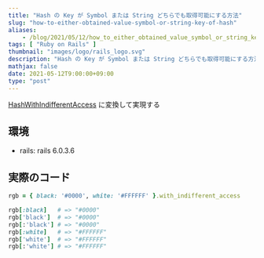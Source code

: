 ```yaml
---
title: "Hash の Key が Symbol または String どちらでも取得可能にする方法"
slug: "how-to-either-obtained-value-symbol-or-string-key-of-hash"
aliases:
    - /blog/2021/05/12/how_to_either_obtained_value_symbol_or_string_key_of_hash/index.html
tags: [ "Ruby on Rails" ]
thumbnail: "images/logo/rails_logo.svg"
description: "Hash の Key が Symbol または String どちらでも取得可能にする方法を備忘録として残しておく"
mathjax: false
date: 2021-05-12T9:00:00+09:00
type: "post"
---
```


[HashWithIndifferentAccess](https://api.rubyonrails.org/classes/ActiveSupport/HashWithIndifferentAccess.html) に変換して実現する

## 環境

* rails: rails 6.0.3.6

## 実際のコード

```rb
rgb = { black: '#0000', white: '#FFFFFF' }.with_indifferent_access

rgb[:black]   # => "#0000"
rgb['black']  # => "#0000"
rgb[:'black'] # => "#0000"
rgb[:white]   # => "#FFFFFF"
rgb['white']  # => "#FFFFFF"
rgb[:'white'] # => "#FFFFFF"
```
